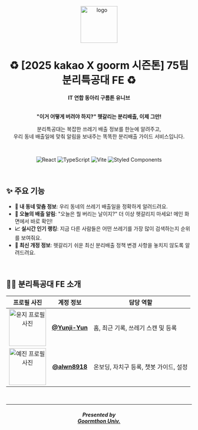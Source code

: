 <div align="center">

  <img width="100" height="100" alt="logo" src="https://github.com/user-attachments/assets/360e215b-975a-4588-8ab0-da36f3582566" />

  <br/>

  <h1>
    ♻️ [2025 kakao X goorm 시즌톤] 75팀 분리특공대 FE ♻️
  </h1>
  <strong>IT 연합 동아리 구름톤 유니브</strong>
  
  <br/>
  <br/>
  
  <p>
    <strong>"이거 어떻게 버려야 하지?" 헷갈리는 분리배출, 이제 그만!</strong>
  </p>
  <p>
    분리특공대는 복잡한 쓰레기 배출 정보를 한눈에 알려주고, <br/>
    우리 동네 배출일에 맞춰 알림을 보내주는 똑똑한 분리배출 가이드 서비스입니다.
  </p>

  <br/>

  <p>
    <img src="https://img.shields.io/badge/React-61DAFB?style=for-the-badge&logo=react&logoColor=black" alt="React"/>
    <img src="https://img.shields.io/badge/TypeScript-3178C6?style=for-the-badge&logo=typescript&logoColor=white" alt="TypeScript"/>
    <img src="https://img.shields.io/badge/Vite-646CFF?style=for-the-badge&logo=vite&logoColor=white" alt="Vite"/>
    <img src="https://img.shields.io/badge/Styled_Components-DB7093?style=for-the-badge&logo=styled-components&logoColor=white" alt="Styled Components"/>
  </p>

</div>

<br/>

## ✨ 주요 기능

-   **📍 내 동네 맞춤 정보**: 우리 동네의 쓰레기 배출일을 정확하게 알려드려요.
-   **📅 오늘의 배출 알림**: "오늘은 뭘 버리는 날이지?" 더 이상 헷갈리지 마세요! 메인 화면에서 바로 확인!
-   **📈 실시간 인기 랭킹**: 지금 다른 사람들은 어떤 쓰레기를 가장 많이 검색하는지 순위를 보여줘요.
-   **📢 최신 개정 정보**: 헷갈리기 쉬운 최신 분리배출 정책 변경 사항을 놓치지 않도록 알려드려요.

<br/>

## 👩‍💻 분리특공대 FE 소개

<div align="center">
  
| 프로필 사진                                                                                             | 계정 정보                                             | 담당 역할                                  |
| :-----------------------------------------------------------------------------------------------------: | :----------------------------------------------------: | ------------------------------------------ |
| <img src="https://avatars.githubusercontent.com/u/126665882?v=4" width="100" alt="윤지 프로필 사진"/> | **[@Yunji-Yun](https://github.com/Yunji-Yun)** | 홈, 최근 기록, 쓰레기 스캔 및 등록         |
| <img src="https://avatars.githubusercontent.com/u/133081015?v=4" width="100" alt="예진 프로필 사진"/> | **[@alwn8918](https://github.com/alwn8918)** | 온보딩, 자치구 등록, 챗봇 가이드, 설정     |

</div>


<br/>

---

<div align="center">
  <h5>
    Presented by <br/>
    <a href="https://9oormthon.university"><strong>Goormthon Univ.</strong></a>
  </h3>
</div>
